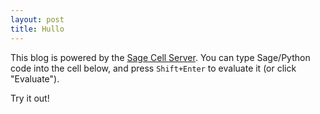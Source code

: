 ```yaml
---
layout: post
title: Hullo
---
```


This blog is powered by the [Sage Cell Server](http://sagecell.sagemath.org/). You can type Sage/Python code into the cell below, and press `Shift+Enter` to evaluate it (or click "Evaluate").

Try it out!

<div class="sage">
  <script type="text/x-sage">
@interact
def _(a=(1, 10)):
  print factorial(a)
  </script>
</div>
